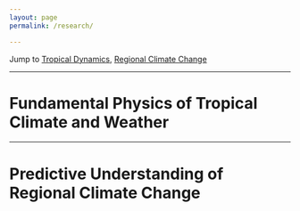 ```yaml
---
layout: page
permalink: /research/   

---     
```


Jump to [Tropical Dynamics](#fundamental-physics-of-tropical-climate-and-weather), [Regional Climate Change](#predictive-understanding-of-regional-climate-change)

---      

# Fundamental Physics of Tropical Climate and Weather    


-----
# Predictive Understanding of Regional Climate Change


